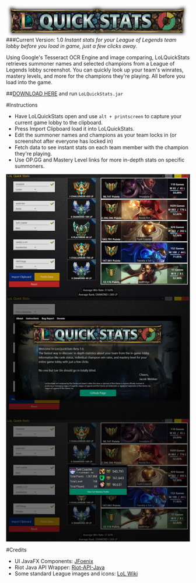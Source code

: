 <img align="center" src="https://raw.githubusercontent.com/jakewebber/LoLQuickStats/master/banner.png">
###Current Version: 1.0
<i>Instant stats for your League of Legends team lobby before you load in game, just a few clicks away.</i>

Using Google's Tesseract OCR Engine and image comparing, LoLQuickStats retrieves summoner names and selected champions from a League of Legends lobby screenshot. You can quickly look up your team's winrates, mastery levels, and more for the champions they're playing. All before you load into the game.

##[DOWNLOAD HERE](https://github.com/jakewebber/LoLQuickStats/blob/master/LoLQuickStats.zip?raw=true)
and run `LoLQuickStats.jar`

#Instructions
- Have LoLQuickStats open and use  `alt + printscreen` to capture your current game lobby to the clipboard.
- Press Import Clipboard load it into LoLQuickStats.
- Edit the summoner names and champions as your team locks in (or screenshot after everyone has locked in)
- Fetch data to see instant stats on each team member with the champion they're playing.
- Use OP.GG and Mastery Level links for more in-depth stats on specific summoners.

<img align="center" src=https://raw.githubusercontent.com/jakewebber/LoLQuickStats/master/screenshot2.jpg>
 

<img align="center" src=https://raw.githubusercontent.com/jakewebber/LoLQuickStats/master/screenshot1.jpg>
 

<img align="center" src=https://raw.githubusercontent.com/jakewebber/LoLQuickStats/master/screenshot3.jpg>



#Credits

 - UI JavaFX Components: [JFoenix](http://jfoenix.com/)
 - Riot Java API Wrapper: [Riot-API-Java](https://github.com/rithms/riot-api-java)
 - Some standard League images and icons: [LoL Wiki](http://leagueoflegends.wikia.com/wiki/League_of_Legends_Wiki)
